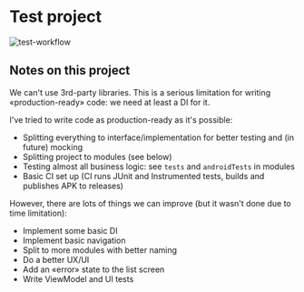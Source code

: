 # Test project

![test-workflow](https://github.com/RankoR/WallesterTest/actions/workflows/main.yml/badge.svg)

## Notes on this project

We can't use 3rd-party libraries. This is a serious limitation for writing «production-ready» code: we need at least a DI for it.

I've tried to write code as production-ready as it's possible:

- Splitting everything to interface/implementation for better testing and (in future) mocking
- Splitting project to modules (see below)
- Testing almost all business logic: see `tests` and `androidTests` in modules
- Basic CI set up (CI runs JUnit and Instrumented tests, builds and publishes APK to releases)

However, there are lots of things we can improve (but it wasn't done due to time limitation):

- Implement some basic DI
- Implement basic navigation
- Split to more modules with better naming
- Do a better UX/UI
- Add an «error» state to the list screen
- Write ViewModel and UI tests